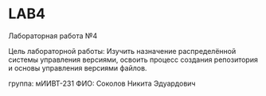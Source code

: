 # LAB4
Лабораторная работа №4

Цель лабораторной работы:
Изучить назначение распределённой системы управления версиями, освоить процесс создания репозитория и основы управления версиями файлов.

группа: мИИВТ-231
ФИО: Соколов Никита Эдуардович
